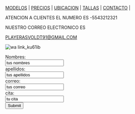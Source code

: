 [MODELOS](./MODELOS.MD) | [PRECIOS](./PRECIOS.MD) | [UBICACION](./UBICACION.MD) | [TALLAS](./TALLAS.MD) | [CONTACTO](./CONTACTO.MD) |

ATENCION A CLIENTES EL NUMERO ES 
  -5543212321
  
  NUESTRO CORREO ELECTRONICO ES 
  
  PLAYERASVOLDT91@GMAIL.COM
  
  
  ![wa link_ku61ib](https://user-images.githubusercontent.com/100168748/158484608-7e0445ac-aa94-4047-81fc-5abbc244a7b9.png)

<form action="https://formspree.io/f/mqkndkeb">
  <label for="name">Nombres:</label><br>
  <input type="text" id="lname" name="name" value="tus nombres"><br>
  <label for="lname">apellidos:</label><br>
  <input type="text" id="lname" name="lname" value="tus apellidos"><br>
  <label for="name">correo:</label><br>
  <input type="text" id="lname" name="name" value="tus correo"><br>
  <label for="lname">cita:</label><br>
  <input type="text" id="lname" name="lname" value="tu cita"><br>
  <input type="submit" value="Submit">
</form>
